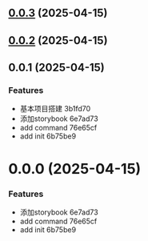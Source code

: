 ## [0.0.3](https://gitee.com/sykj-ui/home/compare/v0.0.2...v0.0.3) (2025-04-15)



## [0.0.2](https://gitee.com/sykj-ui/home/compare/v0.0.1...v0.0.2) (2025-04-15)



## 0.0.1 (2025-04-15)


### Features

* 基本项目搭建 3b1fd70
* 添加storybook 6e7ad73
* add command 76e65cf
* add init 6b75be9



# 0.0.0 (2025-04-15)


### Features

* 添加storybook 6e7ad73
* add command 76e65cf
* add init 6b75be9



